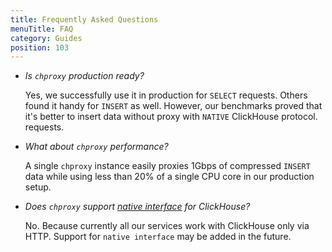 ```yaml
---
title: Frequently Asked Questions
menuTitle: FAQ
category: Guides
position: 103
---
```


* *Is `chproxy` production ready?*

  Yes, we successfully use it in production for `SELECT` requests. Others found it handy for `INSERT` as well. However, our benchmarks proved that it's better to insert data without proxy with `NATIVE` ClickHouse protocol.
  requests.

* *What about `chproxy` performance?*

  A single `chproxy` instance easily proxies 1Gbps of compressed `INSERT` data
  while using less than 20% of a single CPU core in our production setup.

* *Does `chproxy` support [native interface](https://clickhouse.com/docs/en/interfaces/tcp/) for ClickHouse?*

  No. Because currently all our services work with ClickHouse only via HTTP.
  Support for `native interface` may be added in the future.
